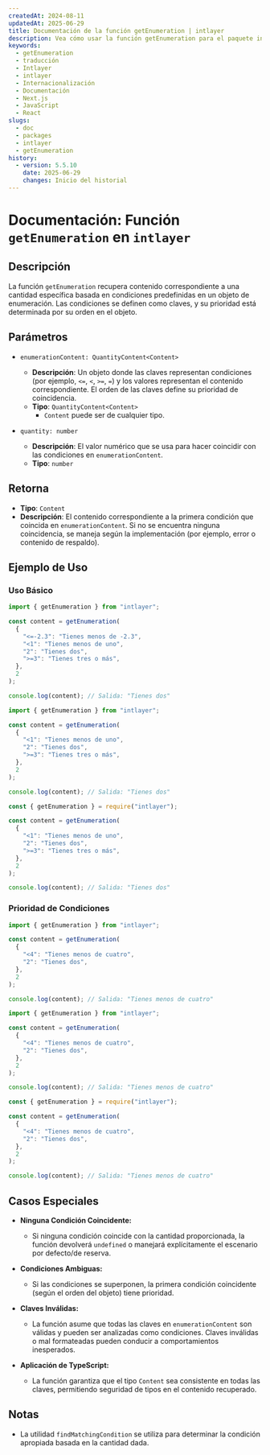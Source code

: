 ```yaml
---
createdAt: 2024-08-11
updatedAt: 2025-06-29
title: Documentación de la función getEnumeration | intlayer
description: Vea cómo usar la función getEnumeration para el paquete intlayer
keywords:
  - getEnumeration
  - traducción
  - Intlayer
  - intlayer
  - Internacionalización
  - Documentación
  - Next.js
  - JavaScript
  - React
slugs:
  - doc
  - packages
  - intlayer
  - getEnumeration
history:
  - version: 5.5.10
    date: 2025-06-29
    changes: Inicio del historial
---
```


# Documentación: Función `getEnumeration` en `intlayer`

## Descripción

La función `getEnumeration` recupera contenido correspondiente a una cantidad específica basada en condiciones predefinidas en un objeto de enumeración. Las condiciones se definen como claves, y su prioridad está determinada por su orden en el objeto.

## Parámetros

- `enumerationContent: QuantityContent<Content>`

  - **Descripción**: Un objeto donde las claves representan condiciones (por ejemplo, `<=`, `<`, `>=`, `=`) y los valores representan el contenido correspondiente. El orden de las claves define su prioridad de coincidencia.
  - **Tipo**: `QuantityContent<Content>`
    - `Content` puede ser de cualquier tipo.

- `quantity: number`

  - **Descripción**: El valor numérico que se usa para hacer coincidir con las condiciones en `enumerationContent`.
  - **Tipo**: `number`

## Retorna

- **Tipo**: `Content`
- **Descripción**: El contenido correspondiente a la primera condición que coincida en `enumerationContent`. Si no se encuentra ninguna coincidencia, se maneja según la implementación (por ejemplo, error o contenido de respaldo).

## Ejemplo de Uso

### Uso Básico

```typescript codeFormat="typescript"
import { getEnumeration } from "intlayer";

const content = getEnumeration(
  {
    "<=-2.3": "Tienes menos de -2.3",
    "<1": "Tienes menos de uno",
    "2": "Tienes dos",
    ">=3": "Tienes tres o más",
  },
  2
);

console.log(content); // Salida: "Tienes dos"
```

```javascript codeFormat="esm"
import { getEnumeration } from "intlayer";

const content = getEnumeration(
  {
    "<1": "Tienes menos de uno",
    "2": "Tienes dos",
    ">=3": "Tienes tres o más",
  },
  2
);

console.log(content); // Salida: "Tienes dos"
```

```javascript codeFormat="commonjs"
const { getEnumeration } = require("intlayer");

const content = getEnumeration(
  {
    "<1": "Tienes menos de uno",
    "2": "Tienes dos",
    ">=3": "Tienes tres o más",
  },
  2
);

console.log(content); // Salida: "Tienes dos"
```

### Prioridad de Condiciones

```typescript codeFormat="typescript"
import { getEnumeration } from "intlayer";

const content = getEnumeration(
  {
    "<4": "Tienes menos de cuatro",
    "2": "Tienes dos",
  },
  2
);

console.log(content); // Salida: "Tienes menos de cuatro"
```

```javascript codeFormat="esm"
import { getEnumeration } from "intlayer";

const content = getEnumeration(
  {
    "<4": "Tienes menos de cuatro",
    "2": "Tienes dos",
  },
  2
);

console.log(content); // Salida: "Tienes menos de cuatro"
```

```javascript codeFormat="commonjs"
const { getEnumeration } = require("intlayer");

const content = getEnumeration(
  {
    "<4": "Tienes menos de cuatro",
    "2": "Tienes dos",
  },
  2
);

console.log(content); // Salida: "Tienes menos de cuatro"
```

## Casos Especiales

- **Ninguna Condición Coincidente:**

  - Si ninguna condición coincide con la cantidad proporcionada, la función devolverá `undefined` o manejará explícitamente el escenario por defecto/de reserva.

- **Condiciones Ambiguas:**

  - Si las condiciones se superponen, la primera condición coincidente (según el orden del objeto) tiene prioridad.

- **Claves Inválidas:**

  - La función asume que todas las claves en `enumerationContent` son válidas y pueden ser analizadas como condiciones. Claves inválidas o mal formateadas pueden conducir a comportamientos inesperados.

- **Aplicación de TypeScript:**
  - La función garantiza que el tipo `Content` sea consistente en todas las claves, permitiendo seguridad de tipos en el contenido recuperado.

## Notas

- La utilidad `findMatchingCondition` se utiliza para determinar la condición apropiada basada en la cantidad dada.
